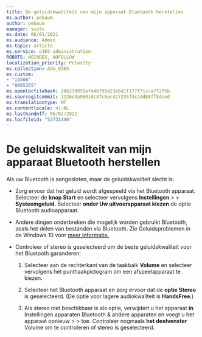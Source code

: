 ```yaml
---
title: De geluidskwaliteit van mijn apparaat Bluetooth herstellen
ms.author: pebaum
author: pebaum
manager: scotv
ms.date: 06/01/2021
ms.audience: Admin
ms.topic: article
ms.service: o365-administration
ROBOTS: NOINDEX, NOFOLLOW
localization_priority: Priority
ms.collection: Adm_O365
ms.custom:
- "11508"
- "9005365"
ms.openlocfilehash: 20627d950af44b799a23a6d1f177f71cca7f275b
ms.sourcegitcommit: 1226e9a9601dc8fc8ec427235f3c2dd88ff84ced
ms.translationtype: MT
ms.contentlocale: nl-NL
ms.lasthandoff: 06/02/2021
ms.locfileid: "52731446"
---
```

# <a name="fix-the-audio-quality-of-my-bluetooth-device"></a>De geluidskwaliteit van mijn apparaat Bluetooth herstellen

Als uw Bluetooth is aangesloten, maar de geluidskwaliteit slecht is:

- Zorg ervoor dat het geluid wordt afgespeeld via het Bluetooth apparaat. Selecteer de **knop Start** en selecteer vervolgens **Instellingen**  >    >  **Systeemgeluid.** Selecteer **onder Uw uitvoerapparaat kiezen** de optie Bluetooth audioapparaat.

- Andere dingen onderbreken die mogelijk worden gebruikt Bluetooth, zoals het delen van bestanden via Bluetooth. Zie Geluidsproblemen in de Windows 10 voor [meer informatie.](https://support.microsoft.com/en-us/help/4026994)

- Controleer of stereo is geselecteerd om de beste geluidskwaliteit voor het Bluetooth garanderen:
    1. Selecteer aan de rechterkant van de taakbalk **Volume** en selecteer vervolgens het punthaakpictogram om een afspeelapparaat te kiezen.

    1. Selecteer het Bluetooth apparaat en zorg ervoor dat de **optie Stereo** is geselecteerd. (De optie voor lagere audiokwaliteit is **HandsFree**.)

    1. Als stereo niet beschikbaar is als optie, verwijdert u het apparaat **in** Instellingen apparaten Bluetooth & andere apparaten en voegt u het apparaat opnieuw  >    >  toe. Controleer nogmaals **het deelvenster** Volume om te controleren of stereo is geselecteerd.

